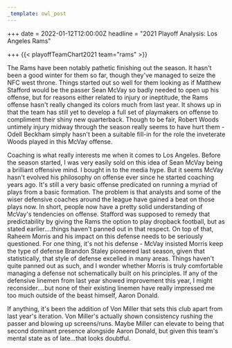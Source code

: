 ```yaml
---
_template: owl_post
---
```


+++
date = 2022-01-12T12:00:00Z
headline = "2021 Playoff Analysis: Los Angeles Rams"

+++
{{< playoffTeamChart2021 team="rams" >}}

The Rams have been notably pathetic finishing out the season. It hasn't been a good winter for them so far, though they've managed to seize the NFC west throne. Things started out so well for them looking as if Matthew Stafford would be the passer Sean McVay so badly needed to open up his offense, but for reasons either related to injury or ineptitude, the Rams offense hasn't really changed its colors much from last year. It shows up in that the team has still yet to develop a full set of playmakers on offense to compliment their shiny new quarterback. Though to be fair, Robert Woods untimely injury midway through the season really seems to have hurt them - Odell Beckham simply hasn't been a suitable fill-in for the role the inveterate Woods played in this McVay offense.

Coaching is what really interests me when it comes to Los Angeles. Before the season started, I was very easily sold on this idea of Sean McVay being a brilliant offensive mind. I bought in to the media hype. But it seems McVay hasn't evolved his philosophy on offense ever since he started coaching years ago. It's still a very basic offense predicated on running a myriad of plays from a basic formation. The problem is that analysts and some of the wiser defensive coaches around the league have gained a beat on those plays now. In short, people now have a pretty solid understanding of McVay's tendencies on offense. Stafford was supposed to remedy that predictability by giving the Rams the option to play dropback football, but as stated earlier....things haven't panned out in that respect. On top of that, Raheem Morris and his impact on this defense needs to be seriously questioned. For one thing, it's not his defense - McVay insisted Morris keep the type of defense Brandon Staley pioneered last season, given that statistically, that style of defense excelled in many areas. Things haven't quite panned out as such, and I wonder whether Morris is truly comfortable managing a defense not schematically built on his principles. If any of the defensive linemen from last year showed improvement this year, I might reconsider....but none of their existing linemen have really impressed me too much outside of the beast himself, Aaron Donald.

If anything, it's been the addition of Von Miller that sets this club apart from last year's iteration. Von Miller's actually shown consistency rushing the passer and blowing up screens/runs. Maybe Miller can elevate to being that second dominant presence alongside Aaron Donald, but given this team's mental state as of late...that looks doubtful.
